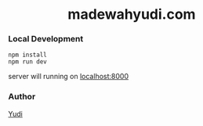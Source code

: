 <div align="center">
  <h1>madewahyudi.com</h1>
</div>

### Local Development
```
npm install
npm run dev
```
server will running on [localhost:8000](http://localhost:8000)

### Author
[Yudi](https://github.com/yudi7ll)
